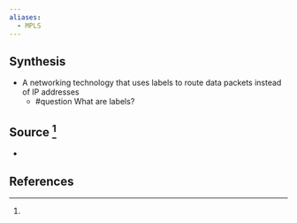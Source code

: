 ```yaml
---
aliases:
  - MPLS
---
```

## Synthesis
- A networking technology that uses labels to route data packets instead of IP addresses
	- #question What are labels?
## Source [^1]
- 
## References

[^1]: